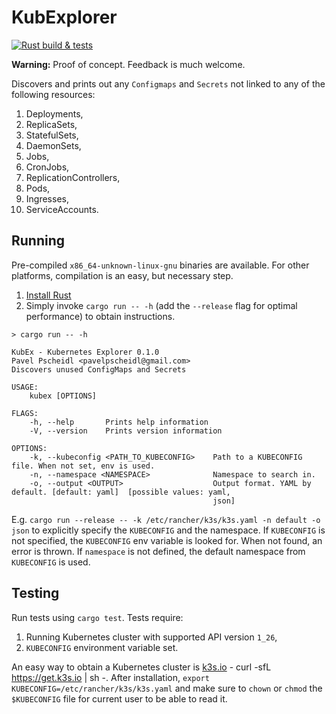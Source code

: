 # KubExplorer
[![Rust build & tests](https://github.com/Pscheidl/kubexplorer/actions/workflows/rust.yml/badge.svg)](https://github.com/Pscheidl/kubexplorer/actions/workflows/rust.yml)

**Warning:** Proof of concept. Feedback is much welcome.

Discovers and prints out any `Configmaps` and `Secrets` not linked to any of the following resources:
1. Deployments,
2. ReplicaSets,
3. StatefulSets,
4. DaemonSets,
5. Jobs,
6. CronJobs,
7. ReplicationControllers,
8. Pods,
9. Ingresses,
10. ServiceAccounts.

## Running
Pre-compiled `x86_64-unknown-linux-gnu` binaries are available. For other platforms, compilation is an easy, but necessary step.

1. [Install Rust](https://www.rust-lang.org/learn/get-started)
1. Simply invoke `cargo run -- -h` (add the `--release` flag for optimal performance) to obtain instructions.

`> cargo run -- -h`

```shell
KubEx - Kubernetes Explorer 0.1.0
Pavel Pscheidl <pavelpscheidl@gmail.com>
Discovers unused ConfigMaps and Secrets

USAGE:
    kubex [OPTIONS]

FLAGS:
    -h, --help       Prints help information
    -V, --version    Prints version information

OPTIONS:
    -k, --kubeconfig <PATH_TO_KUBECONFIG>    Path to a KUBECONFIG file. When not set, env is used.
    -n, --namespace <NAMESPACE>              Namespace to search in.
    -o, --output <OUTPUT>                    Output format. YAML by default. [default: yaml]  [possible values: yaml,
                                             json]
```

E.g. `cargo run --release -- -k /etc/rancher/k3s/k3s.yaml -n default -o json` to explicitly specify the `KUBECONFIG` and the namespace.
If `KUBECONFIG` is not specified, the `KUBECONFIG` env variable is looked for. When not found, an error is thrown.
If `namespace` is not defined, the default namespace from `KUBECONFIG` is used.

## Testing

Run tests using `cargo test`. Tests require:

1. Running Kubernetes cluster with supported API version `1_26`,
1. `KUBECONFIG` environment variable set.

An easy way to obtain a Kubernetes cluster is [k3s.io](https://k3s.io/) - curl -sfL https://get.k3s.io | sh -. After
installation, `export KUBECONFIG=/etc/rancher/k3s/k3s.yaml` and make sure to `chown` or `chmod` the `$KUBECONFIG` file
for current user to be able to read it.